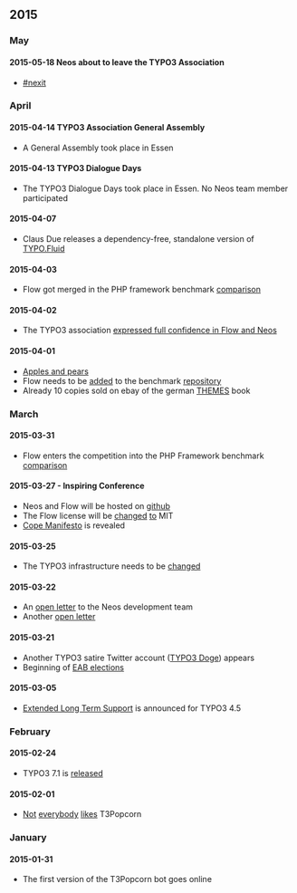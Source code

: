 ## 2015

### May

#### 2015-05-18 Neos about to leave the TYPO3 Association

* [#nexit](https://twitter.com/search?f=realtime&q=%23nexit&src=typd)

### April

#### 2015-04-14 TYPO3 Association General Assembly
 
 * A General Assembly took place in Essen

#### 2015-04-13 TYPO3 Dialogue Days

 * The TYPO3 Dialogue Days took place in Essen. No Neos team member participated

#### 2015-04-07

 * Claus Due releases a dependency-free, standalone version of [TYPO.Fluid](https://github.com/NamelessCoder/TYPO3.Fluid)

#### 2015-04-03

 * Flow got merged in the PHP framework benchmark [comparison](https://github.com/kenjis/php-framework-benchmark)

#### 2015-04-02

 * The TYPO3 association [expressed full confidence in Flow and Neos](https://twitter.com/SwiftLizard/status/583693425293295616)

#### 2015-04-01

 * [Apples and pears](https://gist.github.com/alexanderschnitzler/7192d1ea886f113c7f68)
 * Flow needs to be [added](https://github.com/kenjis/php-framework-benchmark/pull/9) to the benchmark [repository](https://github.com/kenjis/php-framework-benchmark)
 * Already 10 copies sold on ebay of the german [THEMES](http://www.ebay.de/itm/161633605415) book

### March

#### 2015-03-31

 * Flow enters the competition into the PHP Framework benchmark [comparison](https://twitter.com/alex_schnitzler/status/583004074540441600)

#### 2015-03-27 - Inspiring Conference

 * Neos and Flow will be hosted on [github](https://twitter.com/TYPO3Neos/status/581388656499400704)
 * The Flow license will be [changed](https://twitter.com/kdambekalns/status/581396675689840640) [to](https://twitter.com/TYPO3Neos/status/581397007614476288) MIT
 * [Cope Manifesto](http://copemanifesto.org/) is revealed

#### 2015-03-25

 * The TYPO3 infrastructure needs to be [changed](https://www.change.org/p/typo3-org-provide-a-modern-cooperative-infrastrukture-to-built-inspire-people-to-share)

#### 2015-03-22

 * An [open letter](https://gist.github.com/alexanderschnitzler/ed0dacff617df880065c) to the Neos development team
 * Another [open letter](https://gist.github.com/NamelessCoder/e8c5467cfefea4f34df2)

#### 2015-03-21

 * Another TYPO3 satire Twitter account ([TYPO3 Doge](https://twitter.com/typo3doge)) appears
 * Beginning of [EAB elections](https://voting.typo3.org/election/expert-advisory-board-election-2015)

#### 2015-03-05
 
 * [Extended Long Term Support](https://typo3.org/news/article/announcing-typo3-cms-45-extended-long-term-support-plans/) is announced for TYPO3 4.5

### February

#### 2015-02-24

 * TYPO3 7.1 is [released](https://typo3.org/news/article/typo3-cms-71-released-home-improvement/)

#### 2015-02-01

  * [Not](https://twitter.com/helhum/status/561863098177695744) [everybody](https://github.com/t3popcorn/t3popcornbot/issues/4) [likes](https://twitter.com/MarcusSchwemer/status/561889773493972992) T3Popcorn

### January

#### 2015-01-31

* The first version of the T3Popcorn bot goes online
